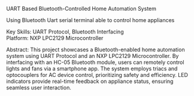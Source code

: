 UART Based Bluetooth-Controlled Home Automation System

Using Bluetooth Uart serial terminal able to control home appliances

Key Skills: UART Protocol, Bluetooth Interfacing            
Platform: N﻿XP LPC2129 Microcontroller


Abstract:
This project showcases a Bluetooth-enabled home automation system using UART Protocol and 
an NXP LPC2129 Microcontroller. By interfacing with an HC-05 Bluetooth module, users can 
remotely control lights and fans via a smartphone app. The system employs triacs and optocouplers for AC device control, prioritizing safety and efficiency. 
LED indicators provide real-time feedback on appliance status, ensuring seamless user interaction.
